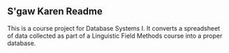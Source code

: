 ## S'gaw Karen Readme

This is a course project for Database Systems I. It converts a spreadsheet of data collected as part of a Linguistic Field Methods course into a proper database.
